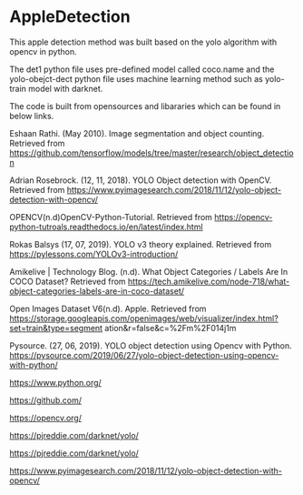 # AppleDetection

This apple detection method was built based on the yolo algorithm with opencv in python.

The det1 python file uses pre-defined model called coco.name and the yolo-obejct-dect python file uses machine learning method such as yolo-train model with darknet.

The code is built from opensources and libararies which can be found in below links.


Eshaan Rathi. (May 2010). Image segmentation and object counting. Retrieved from
https://github.com/tensorflow/models/tree/master/research/object_detection

Adrian Rosebrock. (12, 11, 2018). YOLO Object detection with OpenCV. Retrieved from
https://www.pyimagesearch.com/2018/11/12/yolo-object-detection-with-opencv/

OPENCV(n.d)OpenCV-Python-Tutorial. Retrieved from
https://opencv-python-tutroals.readthedocs.io/en/latest/index.html

Rokas Balsys (17, 07, 2019). YOLO v3 theory explained. Retrieved from
https://pylessons.com/YOLOv3-introduction/

Amikelive | Technology Blog. (n.d). What Object Categories / Labels Are In COCO Dataset?
Retrieved from
https://tech.amikelive.com/node-718/what-object-categories-labels-are-in-coco-dataset/

Open Images Dataset V6(n.d). Apple. Retrieved from
https://storage.googleapis.com/openimages/web/visualizer/index.html?set=train&type=segment
ation&r=false&c=%2Fm%2F014j1m

Pysource. (27, 06, 2019). YOLO object detection using Opencv with Python.
https://pysource.com/2019/06/27/yolo-object-detection-using-opencv-with-python/


https://www.python.org/

https://github.com/

https://opencv.org/

https://pjreddie.com/darknet/yolo/

https://pjreddie.com/darknet/yolo/

https://www.pyimagesearch.com/2018/11/12/yolo-object-detection-with-opencv/
